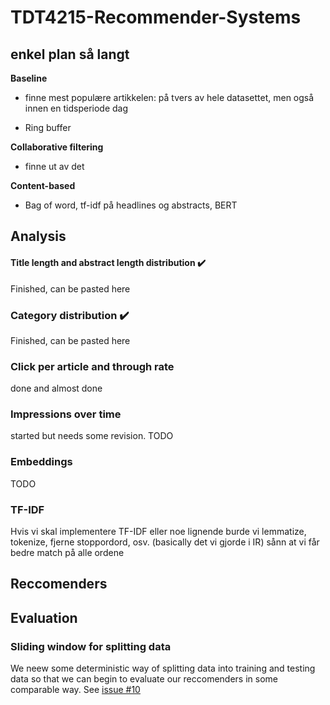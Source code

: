 # TDT4215-Recommender-Systems


## enkel plan så langt

**Baseline** 
- finne mest populære artikkelen: på tvers av hele datasettet, men også innen en tidsperiode dag

- Ring buffer

**Collaborative filtering** 
- finne ut av det

**Content-based** 
- Bag of word, tf-idf på headlines og abstracts, BERT


## Analysis

####  Title length and abstract length distribution :heavy_check_mark:
Finished, can be pasted here


### Category distribution :heavy_check_mark:
Finished, can be pasted here

###  Click per article and through rate 
done and almost done

### Impressions over time

started but needs some revision. TODO

### Embeddings

TODO


### TF-IDF

Hvis vi skal implementere TF-IDF eller noe lignende burde vi lemmatize, tokenize, fjerne stoppordord, osv. (basically det vi gjorde i IR) sånn at vi får bedre match på alle ordene


## Reccomenders


## Evaluation

### Sliding window for splitting data
We neew some deterministic way of splitting data into training and testing data so that we can begin to evaluate our reccomenders in some comparable way.
See [issue #10](https://github.com/AnhNPham01/TDT4215-Recommender-Systems/issues/10)

